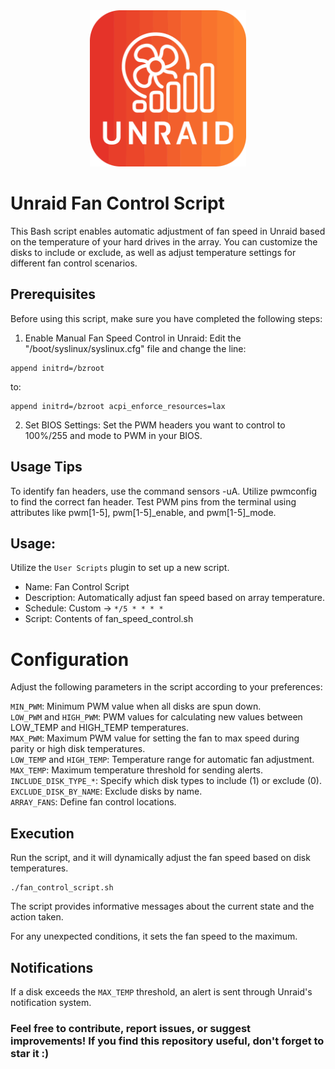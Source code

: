 <div align="center">
  <img src="extras/logo.png" width="250" alt="logo">
</div>


# Unraid Fan Control Script
This Bash script enables automatic adjustment of fan speed in Unraid based on the temperature of your hard drives in the array. You can customize the disks to include or exclude, as well as adjust temperature settings for different fan control scenarios.


## Prerequisites

Before using this script, make sure you have completed the following steps:

1. Enable Manual Fan Speed Control in Unraid:
Edit the "/boot/syslinux/syslinux.cfg" file and change the line:
```
append initrd=/bzroot
```
to:
```
append initrd=/bzroot acpi_enforce_resources=lax
```
2. Set BIOS Settings:
Set the PWM headers you want to control to 100%/255 and mode to PWM in your BIOS.


## Usage Tips
To identify fan headers, use the command sensors -uA.
Utilize pwmconfig to find the correct fan header.
Test PWM pins from the terminal using attributes like pwm[1-5], pwm[1-5]_enable, and pwm[1-5]_mode.


## Usage:

Utilize the `User Scripts` plugin to set up a new script.

* Name: Fan Control Script
* Description: Automatically adjust fan speed based on array temperature.
* Schedule: Custom -> `*/5 * * * *`
* Script: Contents of fan_speed_control.sh


# Configuration

Adjust the following parameters in the script according to your preferences:

`MIN_PWM`: Minimum PWM value when all disks are spun down.  
`LOW_PWM` and `HIGH_PWM`: PWM values for calculating new values between LOW_TEMP and HIGH_TEMP temperatures.  
`MAX_PWM`: Maximum PWM value for setting the fan to max speed during parity or high disk temperatures.  
`LOW_TEMP` and `HIGH_TEMP`: Temperature range for automatic fan adjustment.  
`MAX_TEMP`: Maximum temperature threshold for sending alerts.  
`INCLUDE_DISK_TYPE_*`: Specify which disk types to include (1) or exclude (0).  
`EXCLUDE_DISK_BY_NAME`: Exclude disks by name.  
`ARRAY_FANS`: Define fan control locations.  


## Execution
Run the script, and it will dynamically adjust the fan speed based on disk temperatures.

```
./fan_control_script.sh
```
The script provides informative messages about the current state and the action taken.

For any unexpected conditions, it sets the fan speed to the maximum.

## Notifications
If a disk exceeds the `MAX_TEMP` threshold, an alert is sent through Unraid's notification system.


### Feel free to contribute, report issues, or suggest improvements! If you find this repository useful, don't forget to star it :)
